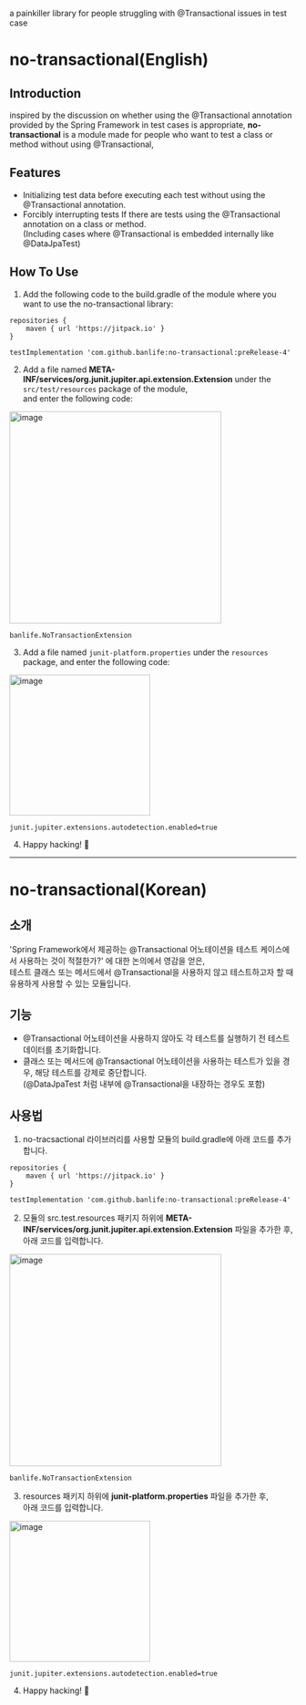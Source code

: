 a painkiller library for people struggling with @Transactional issues in test case

# no-transactional(English)
## Introduction
inspired by the discussion on whether using the @Transactional annotation provided by the Spring Framework in test cases is appropriate,
**no-transactional** is a module made for people who want to test a class or method without using @Transactional,

## Features
* Initializing test data before executing each test without using the @Transactional annotation.
* Forcibly interrupting tests If there are tests using the @Transactional annotation on a class or method.   
(Including cases where @Transactional is embedded internally like @DataJpaTest)

## How To Use
1. Add the following code to the build.gradle of the module where you want to use the no-transactional library:
```
repositories {
    maven { url 'https://jitpack.io' }
}

testImplementation 'com.github.banlife:no-transactional:preRelease-4'
```

2. Add a file named **META-INF/services/org.junit.jupiter.api.extension.Extension** under the `src/test/resources` package of the module,   
and enter the following code:
<img width="372" alt="image" src="https://github.com/banlife/no-transactional/assets/155510835/788b1eaf-19ce-4ed7-ab2c-10aa1faef3a1">

```
banlife.NoTransactionExtension
```

3. Add a file named `junit-platform.properties` under the `resources` package, and enter the following code:
<img width="247" alt="image" src="https://github.com/banlife/no-transactional/assets/155510835/a36f2358-2616-4e93-8d5e-3db597db73ec">
   
```
junit.jupiter.extensions.autodetection.enabled=true
```
   
4. Happy hacking! 🚀
---

# no-transactional(Korean)
## 소개
'Spring Framework에서 제공하는 @Transactional 어노테이션을 테스트 케이스에서 사용하는 것이 적절한가?' 에 대한 논의에서 영감을 얻은,   
테스트 클래스 또는 메서드에서 @Transactional을 사용하지 않고 테스트하고자 할 때 유용하게 사용할 수 있는 모듈입니다.

## 기능
* @Transactional 어노테이션을 사용하지 않아도 각 테스트를 실행하기 전 테스트 데이터를 초기화합니다.
* 클래스 또는 메서드에 @Transactional 어노테이션을 사용하는 테스트가 있을 경우, 해당 테스트를 강제로 중단합니다.   
(@DataJpaTest 처럼 내부에 @Transactional을 내장하는 경우도 포함)

## 사용법
1. no-tracsactional 라이브러리를 사용할 모듈의 build.gradle에 아래 코드를 추가합니다.
```
repositories {
    maven { url 'https://jitpack.io' }
}

testImplementation 'com.github.banlife:no-transactional:preRelease-4'
```
   
2. 모듈의 src.test.resources 패키지 하위에 **META-INF/services/org.junit.jupiter.api.extension.Extension** 파일을 추가한 후,   
아래 코드를 입력합니다.
<img width="372" alt="image" src="https://github.com/banlife/no-transactional/assets/155510835/788b1eaf-19ce-4ed7-ab2c-10aa1faef3a1">

```
banlife.NoTransactionExtension
```
   
3. resources 패키지 하위에 **junit-platform.properties** 파일을 추가한 후,   
아래 코드를 입력합니다.
<img width="247" alt="image" src="https://github.com/banlife/no-transactional/assets/155510835/a36f2358-2616-4e93-8d5e-3db597db73ec">
   
```
junit.jupiter.extensions.autodetection.enabled=true
```
   
4. Happy hacking! 🚀
